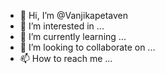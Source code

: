 - 👋 Hi, I’m @Vanjikapetaven
- 👀 I’m interested in ...
- 🌱 I’m currently learning ...
- 💞️ I’m looking to collaborate on ...
- 📫 How to reach me ...

<!---
Vanjikapetaven/Vanjikapetaven is a ✨ special ✨ repository because its `README.md` (this file) appears on your GitHub profile.
You can click the Preview link to take a look at your changes.
--->
